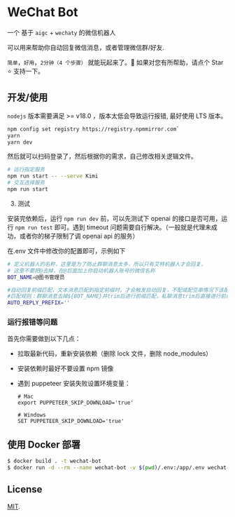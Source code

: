 # WeChat Bot

一个 基于 `aigc` + `wechaty` 的微信机器人

可以用来帮助你自动回复微信消息，或者管理微信群/好友.

`简单`，`好用`，`2分钟（4 个步骤）` 就能玩起来了。🌸 如果对您有所帮助，请点个 Star ⭐️ 支持一下。

## 开发/使用

`nodejs` 版本需要满足 >= v18.0 ，版本太低会导致运行报错, 最好使用 LTS 版本。

```sh
npm config set registry https://registry.npmmirror.com`
yarn
yarn dev
```

然后就可以扫码登录了，然后根据你的需求，自己修改相关逻辑文件。

```sh
# 运行指定服务
npm run start -- --serve Kimi
# 交互选择服务
npm run start
```

3. 测试

安装完依赖后，运行 `npm run dev` 前，可以先测试下 openai 的接口是否可用，运行 `npm run test` 即可。遇到 timeout 问题需要自行解决。（一般就是代理未成功，或者你的梯子限制了调 openai api 的服务）

在.env 文件中修改你的配置即可，示例如下

```sh
# 定义机器人的名称，这里是为了防止群聊消息太多，所以只有艾特机器人才会回复，
# 这里不要把@去掉，在@后面加上你启动机器人账号的微信名称
BOT_NAME=@图书管理员

#自动回复前缀匹配，文本消息匹配到指定前缀时，才会触发自动回复，不配或配空串情况下该配置不生效（适用于用大号，不期望每次被@或者私聊时都触发自动回复的人群）
#匹配规则：群聊消息去掉${BOT_NAME}并trim后进行前缀匹配，私聊消息trim后直接进行前缀匹配
AUTO_REPLY_PREFIX=''
```

### 运行报错等问题

首先你需要做到以下几点：

-   拉取最新代码，重新安装依赖（删除 lock 文件，删除 node_modules）
-   安装依赖时最好不要设置 npm 镜像
-   遇到 puppeteer 安装失败设置环境变量：

    ```
    # Mac
    export PUPPETEER_SKIP_DOWNLOAD='true'

    # Windows
    SET PUPPETEER_SKIP_DOWNLOAD='true'
    ```

## 使用 Docker 部署

```sh
$ docker build . -t wechat-bot
$ docker run -d --rm --name wechat-bot -v $(pwd)/.env:/app/.env wechat-bot
```

## License

[MIT](./LICENSE).
